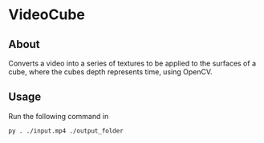 # VideoCube

## About

Converts a video into a series of textures to be applied to the surfaces of a cube, where the cubes depth represents time, using OpenCV.

## Usage

Run the following command in 
```
py . ./input.mp4 ./output_folder
```